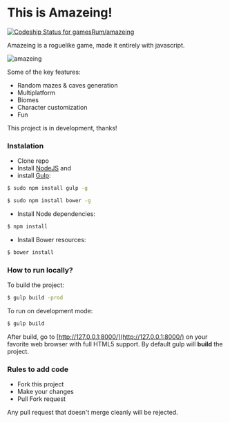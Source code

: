 This is Amazeing!
===

[ ![Codeship Status for gamesRum/amazeing](https://codeship.com/projects/b1fe33e0-898a-0132-8209-4635861fb902/status?branch=master)](https://codeship.com/projects/59757)

Amazeing is a roguelike game, made it entirely with javascript.

![amazeing](http://i.imgur.com/ZtRkGYh.jpg)

Some of the key features:

- Random mazes & caves generation
- Multiplatform
- Biomes
- Character customization
- Fun

This project is in development, thanks!

### Instalation ###
* Clone repo
* Install [NodeJS](http://nodejs.org/download/) and
* install [Gulp](https://github.com/gulpjs/gulp/):
```bash
$ sudo npm install gulp -g
```
```bash
$ sudo npm install bower -g
```
* Install Node dependencies:
```bash
$ npm install
```
* Install Bower resources:
```bash
$ bower install
```

### How to run locally? ###
To build the project:
```bash
$ gulp build -prod
```

To run on development mode:
```bash
$ gulp build
```
After build, go to [http://127.0.0.1:8000/](http://127.0.0.1:8000/) on your favorite web browser with full HTML5 support.
By default gulp will __build__ the project.

### Rules to add code ###

* Fork this project
* Make your changes
* Pull Fork request

Any pull request that doesn't merge cleanly will be rejected.

